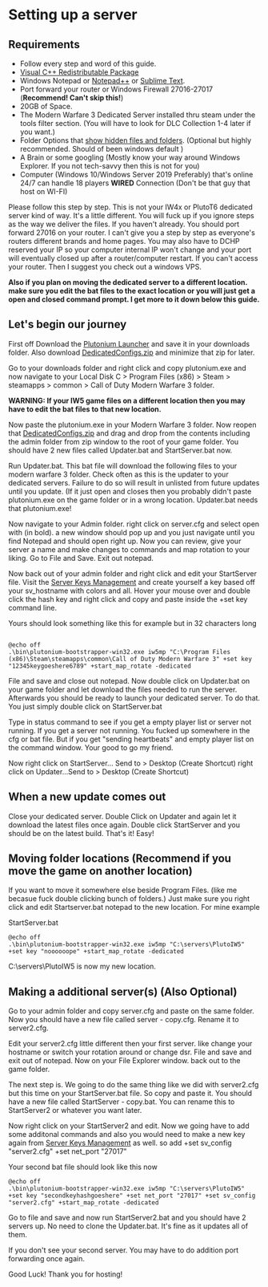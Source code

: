 # Setting up a server

## Requirements

* Follow every step and word of this guide.
* [Visual C++ Redistributable Package](https://aka.ms/vs/16/release/vc_redist.x86.exe)
* Windows Notepad or [Notepad++](https://notepad-plus-plus.org/) or [Sublime Text](https://www.sublimetext.com/).
* Port forward your router or Windows Firewall 27016-27017 (**Recommend! Can't skip this!**)
* 20GB of Space.
* The Modern Warfare 3 Dedicated Server installed thru steam under the tools filter section. (You will have to look for DLC Collection 1-4 later if you want.)
* Folder Options that [show hidden files and folders](https://support.microsoft.com/en-us/help/4028316/windows-view-hidden-files-and-folders-in-windows-10). (Optional but highly recommended. Should of been windows default  )
* A Brain or some googling (Mostly know your way around Windows Explorer. If you not tech-savvy then this is not for you)
* Computer (Windows 10/Windows Server 2019 Preferably)  that's online 24/7 can handle 18 players **WIRED** Connection (Don't be that guy that host on WI-FI)

Please follow this step by step. This is not your IW4x or PlutoT6 dedicated server kind of way. It's a little different. You will fuck up if you ignore steps as the way we deliver the files. If you haven't already. You should port forward 27016 on your router. 
I can't give you a step by step as everyone's routers different brands and home pages. You may also have to DCHP reserved your IP so your computer internal IP won't change and your port will eventually closed up after a router/computer restart.  If you can't access your router. Then I suggest you check out a windows VPS.

**Also if you plan on moving the dedicated server to a different location. make sure you edit the bat files to the exact location or you will just get a open and closed command prompt. I get more to it down below this guide.**


## Let's begin our journey


First off Download the [Plutonium Launcher](https://cdn.plutonium.pw/updater/plutonium.exe) and save it in your downloads folder. Also download [DedicatedConfigs.zip](https://cdn.discordapp.com/attachments/699252643595419698/703966412242157949/DedicatedServer.zip) and minimize that zip for later.

Go to your downloads folder and right click and copy plutonium.exe and now navigate to your Local Disk C > Program Files (x86) > Steam > steamapps > common > Call of Duty Modern Warfare 3 folder.

**WARNING: If your IW5 game files on a different location then you may have to edit the bat files to that new location.**

Now paste the plutonium.exe in your Modern Warfare 3 folder. Now reopen that [DedicatedConfigs.zip](https://cdn.discordapp.com/attachments/318555252431257600/744716060007202903/DedicatedServer.zip) and drag and drop from the contents including the admin folder from zip window to the root of your game folder. You should have 2 new files called Updater.bat and StartServer.bat now.

Run Updater.bat. This bat file will download the following files to your modern warfare 3 folder. Check often as this is the updater to your dedicated servers. Failure to do so will result in unlisted from future updates until you update. (If it just open and closes then you probably didn't paste plutonium.exe on the game folder or in a wrong location. Updater.bat needs that plutonium.exe!

Now navigate to your Admin folder. right click on server.cfg and select open with (in bold). a new window should pop up and you just navigate until you find Notepad and should open right up. Now you can review, give your server a name and make changes to commands and map rotation to your liking. Go to File and Save. Exit out notepad.

Now back out of your admin folder and right click and edit your StartServer file. Visit the [Server Keys Management](http://platform.plutonium.pw/serverkeys) and create yourself a key based off your sv_hostname with colors and all. Hover your mouse over and double click the hash key and right click and copy and paste inside the +set key command line.

Yours should look something like this for example but in 32 characters long
```batch

@echo off
.\bin\plutonium-bootstrapper-win32.exe iw5mp "C:\Program Files (x86)\Steam\steamapps\common\Call of Duty Modern Warfare 3" +set key "12345keygoeshere6789" +start_map_rotate -dedicated 

```
File and save and close out notepad. Now double click on Updater.bat on your game folder and let download the files needed to run the server. Afterwards you should be ready to launch your dedicated server. To do that. You just simply double click on StartServer.bat

Type in status command to see if you get a empty player list or server not running. If you get a server not running. You fucked up somewhere in the cfg or bat file. But if you get "sending heartbeats" and empty player list on the command window. Your good to go my friend.

Now right click on StartServer... Send to > Desktop (Create Shortcut)
right click on  Updater...Send to > Desktop (Create Shortcut)

## When a new update comes out

Close your dedicated server. Double Click on Updater and again let it download the latest files once again. Double click StartServer and you should be on the latest build. That's it! Easy!

## Moving folder locations (Recommend if you move the game on another location)


If you want to move it somewhere else beside Program Files. (like me becasue fuck double clicking bunch of folders.) Just make sure you right click and edit Startserver.bat notepad to the new location.
For mine example

StartServer.bat
```batch
@echo off
.\bin\plutonium-bootstrapper-win32.exe iw5mp "C:\servers\PlutoIW5" +set key "noooooope" +start_map_rotate -dedicated 
```
C:\servers\PlutoIW5 is now my new location.


## Making a additional server(s) (Also Optional)



Go to your admin folder and copy server.cfg  and paste on the same folder.  Now you should have a new file called server - copy.cfg. Rename it to server2.cfg.

Edit your server2.cfg little different then your first server. like change your hostname or switch your rotation around or change dsr. File and save and exit out of notepad. Now on your File Explorer window. back out to the game folder.

The next step is. We going to do the same thing like we did with server2.cfg but this time on your StartServer.bat file. So copy and paste it. You should have a new file called StartServer - copy.bat. You can rename this to StartServer2 or whatever you want later.

Now right click on your StartServer2 and edit. Now we going have to add some additonal commands and also you would need to make a new key again from [Server Keys Management](http://platform.plutonium.pw/serverkeys) as well. so add +set sv_config "server2.cfg" +set net_port "27017"

Your second bat file should look like this now

```batch
@echo off
.\bin\plutonium-bootstrapper-win32.exe iw5mp "C:\servers\PlutoIW5" +set key "secondkeyhashgoeshere" +set net_port "27017" +set sv_config "server2.cfg" +start_map_rotate -dedicated
```

Go to file and save and now run StartServer2.bat and you should have 2 servers up. No need to clone the Updater.bat. It's fine as it updates all of them.

If you don't see your second server. You may have to do addition port forwarding once again.

Good Luck!
Thank you for hosting!

<!---

------------------------
***Changelog:*** (8/16/2020)
-Fixed Updater.bat dir root.  (No need to edit anymore)

***Changelog:*** (4/26/2020)
-Reorganized and remove useless stuff
-Rename Downloader.bat to Updater.bat
-Added mp_rust
-Added bounces and double tap commands.

-->
